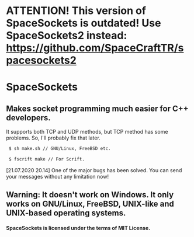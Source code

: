 # ATTENTION! This version of SpaceSockets is outdated! Use SpaceSockets2 instead: https://github.com/SpaceCraftTR/spacesockets2

# SpaceSockets
## Makes socket programming much easier for C++ developers.

It supports both TCP and UDP methods, but TCP method has some problems. So, I'll probably fix that later.

```sh
 $ sh make.sh // GNU/Linux, FreeBSD etc.
```
```sh
 $ fscrift make // For Scrift.
```

[21.07.2020 20.14] One of the major bugs has been solved. You can send your messages without any limitation now!

## Warning: It doesn't work on Windows. It only works on GNU/Linux, FreeBSD, UNIX-like and UNIX-based operating systems.
#### SpaceSockets is licensed under the terms of MIT License.

